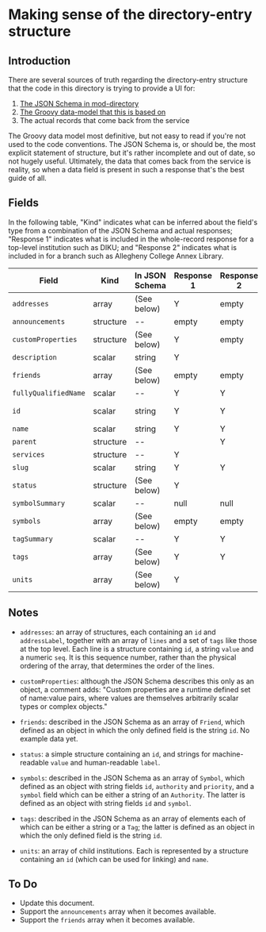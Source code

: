 # Making sense of the directory-entry structure


## Introduction

There are several sources of truth regarding the directory-entry structure that the code in this directory is trying to provide a UI for:

1. [The JSON Schema in mod-directory](https://github.com/openlibraryenvironment/mod-directory/blob/master/ramls/dirent.json)
2. [The Groovy data-model that this is based on](https://github.com/openlibraryenvironment/mod-directory/blob/master/service/grails-app/domain/org/olf/okapi/modules/directory/DirectoryEntry.groovy)
3. The actual records that come back from the service

The Groovy data model most definitive, but not easy to read if you're not used to the code conventions. The JSON Schema is, or should be, the most explicit statement of structure, but it's rather incomplete and out of date, so not hugely useful. Ultimately, the data that comes back from the service is reality, so when a data field is present in such a response that's the best guide of all.


## Fields

In the following table, "Kind" indicates what can be inferred about the field's type from a combination of the JSON Schema and actual responses; "Response 1" indicates what is included in the whole-record response for a top-level institution such as DIKU; and "Response 2" indicates what is included in for a branch such as Allegheny College Annex Library.

Field                | Kind      | In JSON Schema | Response 1 | Response 2 | In UI?
------               | --------- | -------------- | ---------- | ---------- | ------
`addresses`          | array     | (See below)    | Y          | empty      | Y
`announcements`      | structure | --             | empty      | empty      |
`customProperties`   | structure | (See below)    | Y          | empty      | Y
`description`        | scalar    | string         | Y          |            | Y
`friends`            | array     | (See below)    | empty      | empty      |
`fullyQualifiedName` | scalar    | --             | Y          | Y          | Y
`id`                 | scalar    | string         | Y          | Y          | _Not needed_
`name`               | scalar    | string         | Y          | Y          | Y
`parent`             | structure | --             |            | Y          | Y
`services`           | structure | --             | Y          |            | Y
`slug`               | scalar    | string         | Y          | Y          | Y
`status`             | structure | (See below)    | Y          |            | Y
`symbolSummary`      | scalar    | --             | null       | null       | Y
`symbols`            | array     | (See below)    | empty      | empty      | _redundant_
`tagSummary`         | scalar    | --             | Y          | Y           | Y
`tags`               | array     | (See below)    | Y          | Y          | _redundant_
`units`              | array     | (See below)    | Y          |            | Y


## Notes

* `addresses`: an array of structures, each containing an `id` and `addressLabel`, together with an array of `lines` and a set of `tags` like those at the top level. Each line is a structure containing `id`, a string `value` and a numeric `seq`. It is this sequence number, rather than the physical ordering of the array, that determines the order of the lines.

* `customProperties`: although the JSON Schema describes this only as an object, a comment adds: "Custom properties are a runtime defined set of name:value pairs, where values are themselves arbitrarily scalar types or complex objects."

* `friends`: described in the JSON Schema as an array of `Friend`, which defined as an object in which the only defined field is the string `id`. No example data yet.

* `status`: a simple structure containing an `id`, and strings for machine-readable `value` and human-readable `label`.

* `symbols`: described in the JSON Schema as an array of `Symbol`, which defined as an object with string fields `id`, `authority` and `priority`, and a `symbol` field which can be either a string of an `Authority`. The latter is defined as an object with string fields `id` and `symbol`.

* `tags`: described in the JSON Schema as an array of elements each of which can be either a string or a `Tag`; the latter is defined as an object in which the only defined field is the string `id`.

* `units`: an array of child institutions. Each is represented by a structure containing an `id` (which can be used for linking) and `name`.


## To Do

* Update this document.
* Support the `announcements` array when it becomes available.
* Support the `friends` array when it becomes available.


